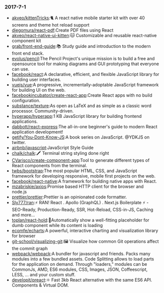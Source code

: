 ### 2017-7-1 
* [akveo/kittenTricks](https://github.com//akveo/kittenTricks):🐈 A react native mobile starter kit with over 40 screens and theme hot reload support 
* [diegomura/react-pdf](https://github.com//diegomura/react-pdf):Create PDF files using React 
* [akveo/react-native-ui-kitten](https://github.com//akveo/react-native-ui-kitten):🐱 Customizable and reusable react-native component kit 
* [grab/front-end-guide](https://github.com//grab/front-end-guide):📚 Study guide and introduction to the modern front end stack. 
* [evolus/pencil](https://github.com//evolus/pencil):The Pencil Project's unique mission is to build a free and opensource tool for making diagrams and GUI prototyping that everyone can use. 
* [facebook/react](https://github.com//facebook/react):A declarative, efficient, and flexible JavaScript library for building user interfaces. 
* [vuejs/vue](https://github.com//vuejs/vue):A progressive, incrementally-adoptable JavaScript framework for building UI on the web. 
* [facebookincubator/create-react-app](https://github.com//facebookincubator/create-react-app):Create React apps with no build configuration. 
* [substance/texture](https://github.com//substance/texture):As open as LaTeX and as simple as a classic word processor. Community-driven. 
* [hyperapp/hyperapp](https://github.com//hyperapp/hyperapp):1 KB JavaScript library for building frontend applications. 
* [dabbott/react-express](https://github.com//dabbott/react-express):The all-in-one beginner's guide to modern React application development! 
* [getify/You-Dont-Know-JS](https://github.com//getify/You-Dont-Know-JS):A book series on JavaScript. @YDKJS on twitter. 
* [airbnb/javascript](https://github.com//airbnb/javascript):JavaScript Style Guide 
* [chalk/chalk](https://github.com//chalk/chalk):🖍 Terminal string styling done right 
* [CVarisco/create-component-app](https://github.com//CVarisco/create-component-app):Tool to generate different types of React components from the terminal. 
* [twbs/bootstrap](https://github.com//twbs/bootstrap):The most popular HTML, CSS, and JavaScript framework for developing responsive, mobile first projects on the web. 
* [facebook/react-native](https://github.com//facebook/react-native):A framework for building native apps with React. 
* [mzabriskie/axios](https://github.com//mzabriskie/axios):Promise based HTTP client for the browser and node.js 
* [prettier/prettier](https://github.com//prettier/prettier):Prettier is an opinionated code formatter. 
* [Sly777/ran](https://github.com//Sly777/ran):⚡️ RAN! React . Apollo (GraphQL) . Next.js Boilerplate ⚡️ - SEO-Ready, Production-Ready, SSR, Hot-Reload, CSS-in-JS, Caching and more... 
* [toplan/react-hold](https://github.com//toplan/react-hold):🌵Automatically show a well-fitting placeholder for dumb component while its content is loading 
* [ecomfe/echarts](https://github.com//ecomfe/echarts):A powerful, interactive charting and visualization library for browser 
* [git-school/visualizing-git](https://github.com//git-school/visualizing-git):🖼 Visualize how common Git operations affect the commit graph 
* [webpack/webpack](https://github.com//webpack/webpack):A bundler for javascript and friends. Packs many modules into a few bundled assets. Code Splitting allows to load parts for the application on demand. Through "loaders," modules can be CommonJs, AMD, ES6 modules, CSS, Images, JSON, Coffeescript, LESS, ... and your custom stuff. 
* [developit/preact](https://github.com//developit/preact):⚛️ Fast 3kb React alternative with the same ES6 API. Components & Virtual DOM. 
